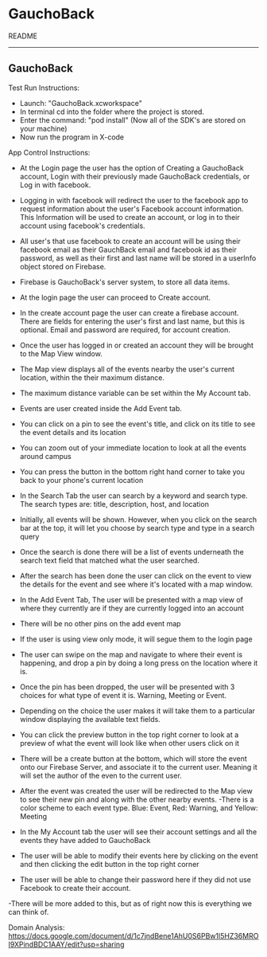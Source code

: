 # GauchoBack

README

----------
GauchoBack 
----------

Test Run Instructions:
 - Launch: "GauchoBack.xcworkspace"
 - In terminal cd into the folder where the project is stored.
 - Enter the command: "pod install" (Now all of the SDK's are stored on your machine)
 - Now run the program in X-code

App Control Instructions:
 - At the Login page the user has the option of Creating a GauchoBack account, Login with their previously made GauchoBack credentials, or Log in with facebook.
 - Logging in with facebook will redirect the user to the facebook app to request information about the user's Facebook account information.  This Information will be used to create an account, or log in to their account using facebook's credentials.
 - All user's that use facebook to create an account will be using their facebook email as their GauchBack email and facebook id as their password, as well as their first and last name will be stored in a userInfo object stored on Firebase.
 - Firebase is GauchoBack's server system, to store all data items.
 - At the login page the user can proceed to Create account.
 - In the create account page the user can create a firebase account.  There are fields for entering the user's first and last name, but this is optional.  Email and password are required, for account creation.
 - Once the user has logged in or created an account they will be brought to the Map View window.

 - The Map view displays all of the events nearby the user's current location, within the their maximum distance.  
 - The maximum distance variable can be set within the My Account tab.  
 - Events are user created inside the Add Event tab.
 - You can click on a pin to see the event's title, and click on its title to see the event details and its location
 - You can zoom out of your immediate location to look at all the events around campus
 - You can press the button in the bottom right hand corner to take you back to your phone's current location
 
 - In the Search Tab the user can search by a keyword and search type. The search types are: title, description, host, and location
 - Initially, all events will be shown. However, when you click on the search bar at the top, it will let you choose by search type and type in a search query
 - Once the search is done there will be a list of events underneath the search text field that matched what the user searched.
 - After the search has been done the user can click on the event to view the details for the event and see where it's located with a map window.

 - In the Add Event Tab, The user will be presented with a map view of where they currently are if they are currently logged into an account
 - There will be no other pins on the add event map
 - If the user is using view only mode, it will segue them to the login page
 - The user can swipe on the map and navigate to where their event is happening, and drop a pin by doing a long press on the location where it is.  
 - Once the pin has been dropped, the user will be presented with 3 choices for what type of event it is. Warning, Meeting or Event.  
 - Depending on the choice the user makes it will take them to a particular window displaying the available text fields.
 - You can click the preview button in the top right corner to look at a preview of what the event will look like when other users click on it
 - There will be a create button at the bottom, which will store the event onto our Firebase Server, and associate it to the current user.  Meaning it will set the author of the even to the current user.
 - After the event was created the user will be redirected to the Map view to see their new pin and along with the other nearby events.
 -There is a color scheme to each event type.  Blue: Event, Red: Warning, and Yellow: Meeting

 - In the My Account tab the user will see their account settings and all the events they have added to GauchoBack
 - The user will be able to modify their events here by clicking on the event and then clicking the edit button in the top right corner
 - The user will be able to change their password here if they did not use Facebook to create their account.  

 -There will be more added to this, but as of right now this is everything we can think of.

 Domain Analysis: https://docs.google.com/document/d/1c7jndBene1AhU0S6PBw1l5HZ36MROI9XPindBDC1AAY/edit?usp=sharing
